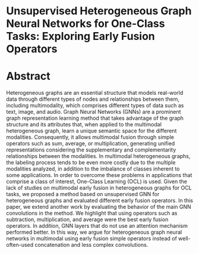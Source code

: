 # Unsupervised Heterogeneous Graph Neural Networks for One-Class Tasks: Exploring Early Fusion Operators

# Abstract

Heterogeneous graphs are an essential structure that models real-world data through different types of nodes and relationships between them, including multimodality, which comprises different types of data such as text, image, and audio. Graph Neural Networks (GNNs) are a prominent graph representation learning method that takes advantage of the graph structure and its attributes that, when applied to the multimodal heterogeneous graph, learn a unique semantic space for the different modalities. Consequently, it allows multimodal fusion through simple operators such as sum, average, or multiplication, generating unified representations considering the supplementary and complementarity relationships between the modalities. In multimodal heterogeneous graphs, the labeling process tends to be even more costly due to the multiple modalities analyzed, in addition to the imbalance of classes inherent to some applications. In order to overcome these problems in applications that comprise a class of interest, One-Class Learning (OCL) is used. Given the lack of studies on multimodal early fusion in heterogeneous graphs for OCL tasks, we proposed a method based on unsupervised GNN for heterogeneous graphs and evaluated different early fusion operators. In this paper, we extend another work by evaluating the behavior of the main GNN convolutions in the method. We highlight that using operators such as subtraction, multiplication, and average were the best early fusion operators. In addition, GNN layers that do not use an attention mechanism performed better. In this way, we argue for heterogeneous graph neural networks in multimodal using early fusion simple operators instead of well-often-used concatenation and less complex convolutions.
